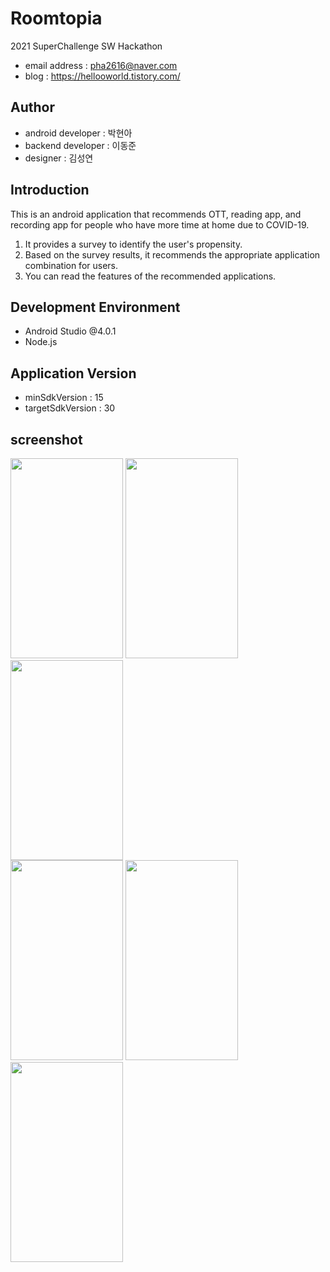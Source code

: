 # Roomtopia
2021 SuperChallenge SW Hackathon <br />
- email address : pha2616@naver.com <br />
- blog : https://hellooworld.tistory.com/ <br />

## Author
- android developer : 박현아
- backend developer : 이동준
- designer : 김성연

## Introduction
This is an android application that recommends OTT, reading app, and recording app for people who have more time at home due to COVID-19.
1. It provides a survey to identify the user's propensity.
2. Based on the survey results, it recommends the appropriate application combination for users.
3. You can read the features of the recommended applications.

## Development Environment
- Android Studio @4.0.1
- Node.js

## Application Version
- minSdkVersion : 15
- targetSdkVersion : 30

## screenshot
<img src="https://user-images.githubusercontent.com/52243871/106468919-e528af00-64e1-11eb-9f28-7afebc35844d.PNG" width="180px" height="320px"></img>
<img src="https://user-images.githubusercontent.com/52243871/106468922-e6f27280-64e1-11eb-8141-d092a9f35cf7.PNG" width="180px" height="320px"></img>
<img src="https://user-images.githubusercontent.com/52243871/106468935-eb1e9000-64e1-11eb-8f97-c323dd078a3b.PNG" width="180px" height="320px"></img> <br />
<img src="https://user-images.githubusercontent.com/52243871/106468941-ec4fbd00-64e1-11eb-873f-40f7232daa3b.PNG" width="180px" height="320px"></img>
<img src="https://user-images.githubusercontent.com/52243871/106468944-ec4fbd00-64e1-11eb-846f-d575b252038a.PNG" width="180px" height="320px"></img>
<img src="https://user-images.githubusercontent.com/52243871/106468945-ece85380-64e1-11eb-95f1-3a4836fcf355.PNG" width="180px" height="320px"></img>
